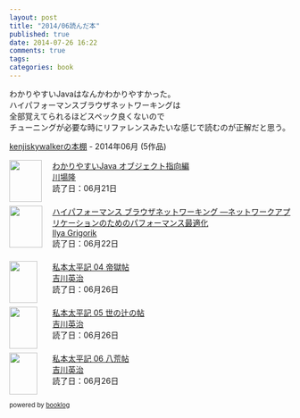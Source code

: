 ```yaml
---
layout: post
title: "2014/06読んだ本"
published: true
date: 2014-07-26 16:22
comments: true
tags: 
categories: book
---
```


わかりやすいJavaはなんかわかりやすかった。  
ハイパフォーマンスブラウザネットワーキングは  
全部覚えてられるほどスペック良くないので  
チューニングが必要な時にリファレンスみたいな感じで読むのが正解だと思う。  
  
<div style="margin-bottom:15px;"><a href="http://booklog.jp/users/kenjiskywalker" target="_blank">kenjiskywalkerの本棚</a> - 2014年06月 (5作品)</div><div style="margin-bottom:5px;"><div style="width:75px;height:75px;float:left;margin-right:2px;"><a href="http://booklog.jp/item/1/B00HKDWP58" target="_blank"><img src="http://ecx.images-amazon.com/images/I/510BA3W5WLL._SL75_.jpg" width="58" height="75" alt="" /></a></div><div><a href="http://booklog.jp/item/1/B00HKDWP58" target="_blank">わかりやすいJava オブジェクト指向編</a><br /><a href="http://booklog.jp/author/%E5%B7%9D%E5%A0%B4%E9%9A%86" target="_blank">川場隆</a><br />読了日：06月21日<br /></div><br style="clear:both;" /></div><div style="margin-bottom:5px;"><div style="width:75px;height:75px;float:left;margin-right:2px;"><a href="http://booklog.jp/item/1/4873116767" target="_blank"><img src="http://ecx.images-amazon.com/images/I/51x2sA8N%2BTL._SL75_.jpg" width="59" height="75" alt="" /></a></div><div><a href="http://booklog.jp/item/1/4873116767" target="_blank">ハイパフォーマンス ブラウザネットワーキング ―ネットワークアプリケーションのためのパフォーマンス最適化</a><br /><a href="http://booklog.jp/author/Ilya+Grigorik" target="_blank">Ilya Grigorik</a><br />読了日：06月22日<br /></div><br style="clear:both;" /></div><div style="margin-bottom:5px;"><div style="width:75px;height:75px;float:left;margin-right:2px;"><a href="http://booklog.jp/item/1/B00G3QSM5U" target="_blank"><img src="http://ecx.images-amazon.com/images/I/51kl8YTyY%2BL._SL75_.jpg" width="50" height="75" alt="" /></a></div><div><a href="http://booklog.jp/item/1/B00G3QSM5U" target="_blank">私本太平記 04 帝獄帖</a><br /><a href="http://booklog.jp/author/%E5%90%89%E5%B7%9D%E8%8B%B1%E6%B2%BB" target="_blank">吉川英治</a><br />読了日：06月26日<br /></div><br style="clear:both;" /></div><div style="margin-bottom:5px;"><div style="width:75px;height:75px;float:left;margin-right:2px;"><a href="http://booklog.jp/item/1/B00G3QUOQU" target="_blank"><img src="http://ecx.images-amazon.com/images/I/512Pbog6cML._SL75_.jpg" width="50" height="75" alt="" /></a></div><div><a href="http://booklog.jp/item/1/B00G3QUOQU" target="_blank">私本太平記 05 世の辻の帖</a><br /><a href="http://booklog.jp/author/%E5%90%89%E5%B7%9D%E8%8B%B1%E6%B2%BB" target="_blank">吉川英治</a><br />読了日：06月26日<br /></div><br style="clear:both;" /></div><div style="margin-bottom:5px;"><div style="width:75px;height:75px;float:left;margin-right:2px;"><a href="http://booklog.jp/item/1/B00G3QWOW2" target="_blank"><img src="http://ecx.images-amazon.com/images/I/51TeXZ56ALL._SL75_.jpg" width="50" height="75" alt="" /></a></div><div><a href="http://booklog.jp/item/1/B00G3QWOW2" target="_blank">私本太平記 06 八荒帖</a><br /><a href="http://booklog.jp/author/%E5%90%89%E5%B7%9D%E8%8B%B1%E6%B2%BB" target="_blank">吉川英治</a><br />読了日：06月26日<br /></div><br style="clear:both;" /></div><div style="margin:10px 0;font-size:80%;">powered by <a href="http://booklog.jp" target="_blank">booklog</a></div>  
  
